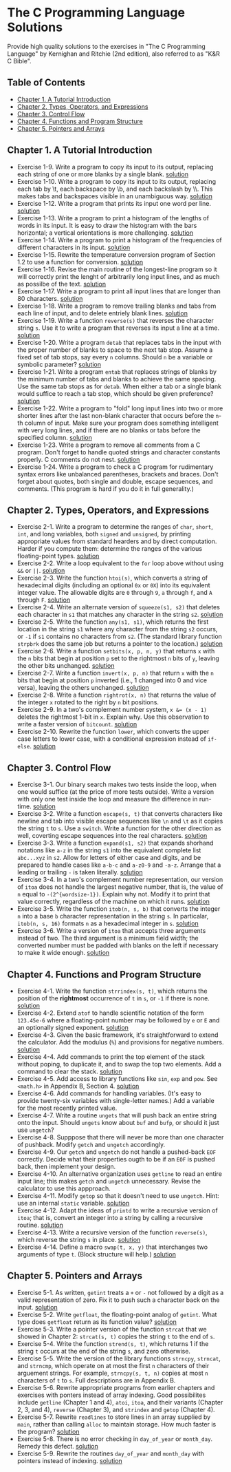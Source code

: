 # The C Programming Language Solutions
Provide high quality solutions to the exercises in "The C Programming Language" by Kernighan and Ritchie (2nd edition), also referred to as "K&R C Bible".


## Table of Contents

* [Chapter 1. A Tutorial Introduction](#chapter-1-a-tutorial-introduction)
* [Chapter 2. Types, Operators, and Expressions](#chapter-2-types-operators-and-expressions)
* [Chapter 3. Control Flow](#chapter-3-control-flow)
* [Chapter 4. Functions and Program Structure](#chapter-4-functions-and-program-structure)
* [Chapter 5. Pointers and Arrays](#chapter-5-pointers-and-arrays)


## Chapter 1. A Tutorial Introduction

* Exercise 1-9. Write a program to copy its input to its output, replacing each string of one or more blanks by a single blank. [solution](Chapter1/exercise1-9.c)
* Exercise 1-10. Write a program to copy its input to its output, replacing each tab by \\t, each backspace by \\b, and each backslash by \\\\. This makes tabs and backspaces visible in an unambiguous way. [solution](Chapter1/exercise1-10.c)
* Exercise 1-12. Write a program that prints its input one word per line. [solution](Chapter1/exercise1-12.c)
* Exercise 1-13. Write a program to print a histogram of the lengths of words in its input. It is easy to draw the histogram with the bars horizontal; a vertical orientations is more challenging. [solution](Chapter1/exercise1-13.c)
* Exercise 1-14. Write a program to print a histogram of the frequencies of different characters in its input. [solution](Chapter1/exercise1-14.c)
* Exercise 1-15. Rewrite the temperature conversion program of Section 1.2 to use a function for conversion. [solution](Chapter1/exercise1-15.c)
* Exercise 1-16. Revise the main routine of the longest-line program so it will correctly print the lenght of arbitrarily long input lines, and as much as possilbe of the text. [solution](Chapter1/exercise1-16.c)
* Exercise 1-17. Write a program to print all input lines that are longer than 80 characters. [solution](Chapter1/exercise1-17.c)
* Exercise 1-18. Write a program to remove trailing blanks and tabs from each line of input, and to delete entriely blank lines. [solution](Chapter1/exercise1-18.c)
* Exercise 1-19. Write a function `reverse(s)` that reverses the character string `s`. Use it to write a program that reverses its input a line at a time. [solution](Chapter1/exercise1-19.c)
* Exercise 1-20. Write a program `detab` that replaces tabs in the input with the proper number of blanks to space to the next tab stop. Assume a fixed set of tab stops, say every `n` columns. Should `n` be a variable or symbolic parameter? [solution](Chapter1/exercise1-20.c)
* Exercise 1-21. Write a program `entab` that replaces strings of blanks by the minimum number of tabs and blanks to achieve the same spacing. Use the same tab stops as for `detab`. When either a tab or a single blank would suffice to reach a tab stop, which should be given preference? [solution](Chapter1/exercise1-21.c)
* Exercise 1-22. Write a program to "fold" long input lines into two or more shorter lines after the last non-blank character that occurs before the `n`-th column of input. Make sure your program does something intelligent with very long lines, and if there are no blanks or tabs before the specified column. [solution](Chapter1/exercise1-22.c)
* Exercise 1-23. Write a program to remove all comments from a C program. Don't forget to handle quoted strings and character constants properly. C comments do not nest. [solution](Chapter1/exercise1-23.c)
* Exercise 1-24. Write a program to check a C program for rudimentary syntax errors like unbalanced parentheses, brackets and braces. Don't forget about quotes, both single and double, escape sequences, and comments. (This program is hard if you do it in full generality.)


## Chapter 2. Types, Operators, and Expressions

* Exercise 2-1. Write a program to determine the ranges of `char`, `short`, `int`, and long variables, both `signed` and `unsigned`, by printing appropriate values from standard hearders and by direct computation. Harder if you compute them: determine the ranges of the various floating-point types. [solution](Chapter2/exercise2-1.c)
* Exercise 2-2. Write a loop equivalent to the `for` loop above without using `&&` or `||`. [solution](Chapter2/exercise2-2.c)
* Exercise 2-3. Write the function `htoi(s)`, which converts a string of hexadecimal digits (including an optional `0x` or `0X`) into its equivalent integer value. The allowable digits are `0` through `9`, `a` through `f`, and `A` through `F`. [solution](Chapter2/exercise2-3.c)
* Exercise 2-4. Write an alternate version of `squeeze(s1, s2)` that deletes each character in `s1` that matches any character in the string `s2`. [solution](Chapter2/exercise2-4.c)
* Exercise 2-5. Write the function `any(s1, s1)`, which returns the first location in the string `s1` where any character from the string `s2` occurs, or `-1` if `s1` contains no characters from `s2`. (The standard library function `strpbrk` does the same job but returns a pointer to the location.) [solution](Chapter2/exercise2-5.c)
* Exercise 2-6. Write a function `setbits(x, p, n, y)` that returns `x` with the `n` bits that begin at position `p` set to the rightmost `n` bits of `y`, leaving the other bits unchanged. [solution](Chapter2/exercise2-6.c)
* Exercise 2-7. Write a function `invert(x, p, n)` that return `x` with the `n` bits that begin at position `p` inverted (i.e., 1 changed into 0 and vice versa), leaving the others unchanged. [solution](Chapter2/exercise2-7.c)
* Exercise 2-8. Write a function `rightrot(x, n)` that returns the value of the integer `x` rotated to the right by `n` bit positions.
* Exercise 2-9. In a two's complement number system, `x &= (x - 1)` deletes the rightmost 1-bit in `x`. Explain why. Use this observation to write a faster version of `bitcount`. [solution](Chapter2/exercise2-9.c)
* Exercise 2-10. Rewrite the function `lower`, which converts the upper case letters to lower case, with a conditional expression instead of `if-else`. [solution](Chapter2/exercise2-10.c)


## Chapter 3. Control Flow

* Exercise 3-1. Our binary search makes two tests inside the loop, when one would suffice (at the price of more tests outside). Write a version with only one test inside the loop and measure the difference in run-time. [solution](Chapter3/exercise3-1.c)
* Exercise 3-2. Write a function `escape(s, t)` that converts characters like newline and tab into visible escape sequences like `\n` and `\t` as it copies the string `t` to `s`. Use a `switch`. Write a function for the other direction as well, coverting escape sequences into the real characters. [solution](Chapter3/exercise3-2.c)
* Exercise 3-3. Write a function `expand(s1, s2)` that expands shorhand notations like `a-z` in the string `s1` into the equivalent complete list `abc...xyz` in `s2`. Allow for letters of either case and digits, and be prepared to handle cases like `a-b-c` and `a-z0-9` and `-a-z`. Arrange that a leading or trailing `-` is taken literally. [solution](Chapter3/exercise3-3.c)
* Exercise 3-4. In a two's complement number representation, our version of `itoa` does not handle the largest negative number, that is, the value of `n` equal to `-(2^{wordsize-1})`. Explain why not. Modify it to print that value correctly, regardless of the machine on which it runs. [solution](Chapter3/exercise3-4.c)
* Exercise 3-5. Write the function `itob(n, s, b)` that converts the integer `n` into a base `b` character representation in the string `s`. In particalar, `itob(n, s, 16)` formats `n` as a hexadecimal integer in `s`. [solution](Chapter3/exercise3-5.c)
* Exercise 3-6. Write a version of `itoa` that accepts three arguments instead of two. The third argument is a minimum field width; the converted number must be padded with blanks on the left if necessary to make it wide enough. [solution](Chapter3/exercise3-6.c)


## Chapter 4. Functions and Program Structure

* Exercise 4-1. Write the function `strrindex(s, t)`, which returns the position of the **rightmost** occurrence of `t` in `s`, or `-1` if there is none. [solution](Chapter4/exercise4-1.c)
* Exercise 4-2. Extend `atof` to handle scientific notation of the form `123.45e-6` where a floating-point number may be followed by `e` or `E` and an optionally signed exponent. [solution](Chapter4/exercise4-2.c)
* Exercise 4-3. Given the basic framework, it's straightforward to extend the calculator. Add the modulus (`%`) and provisions for negative numbers. [solution](Chapter4/exercise4-3.c)
* Exercise 4-4. Add commands to print the top element of the stack without poping, to duplicate it, and to swap the top two elements. Add a command to clear the stack. [solution](Chapter4/exercise4-4.c)
* Exercise 4-5. Add access to library functions like `sin`, `exp` and `pow`. See `<math.h>` in Appendix B, Section 4. [solution](Chapter4/exercise4-5.c)
* Exercise 4-6. Add commands for handling variables. (It's easy to provide twenty-six variables with single-letter names.) Add a variable for the most recently printed value.
* Exercise 4-7. Write a routine `ungets` that will push back an entire string onto the input. Should `ungets` know about `buf` and `bufp`, or should it just use `ungetch`?
* Exercise 4-8. Supppose that there will never be more than one character of pushback. Modify `getch` and `ungetch` accordingly.
* Exercise 4-9. Our `getch` and `ungetch` do not handle a pushed-back `EOF` correctly. Decide what their properties ougth to be if an `EOF` is pushed back, then implement your design.
* Exercise 4-10. An alternative organization uses `getline` to read an entire input line; this makes `getch` and `ungetch` unnecessary. Revise the calculator to use this appproach.
* Exercise 4-11. Modify `getop` so that it doesn't need to use `ungetch`. Hint: use an internal `static` variable. [solution](Chapter4/exercise4-11.c)
* Exercise 4-12. Adapt the ideas of `printd` to write a recursive version of `itoa`; that is, convert an integer into a string by calling a recursive routine. [solution](Chapter4/exercise4-12.c)
* Exercise 4-13. Write a recursive version of the function `reverse(s)`, which reverse the string `s` in place. [solution](Chapter4/exercise4-13.c)
* Exercise 4-14. Define a macro `swap(t, x, y)` that interchanges two arguments of type `t`. (Block structure will help.) [solution](Chapter4/exercise4-14.c)


## Chapter 5. Pointers and Arrays

* Exercise 5-1. As written, `getint` treats a `+` or `-` not followed by a digit as a valid representation of zero. Fix it to push such a character back on the input. [solution](Chapter5/exercise5-1.c)
* Exercise 5-2. Write `getfloat`, the floating-point analog of `getint`. What type does `getfloat` return as its function value? [solution](Chapter5/exercise5-2.c)
* Exercise 5-3. Write a pointer version of the function `strcat` that we showed in Chapter 2: `strcat(s, t)` copies the string `t` to the end of `s`.
* Exercise 5-4. Write the function `strend(s, t)`, which returns 1 if the string `t` occurs at the end of the string `s`, and zero otherwise.
* Exercise 5-5. Write the version of the library functions `strncpy`, `strncat`, and `strncmp`, which operate on at most the first `n` characters of their arguement strings. For example, `strncpy(s, t, n)` copies at most `n` characters of `t` to `s`. Full descriptions are in Appendix B.
* Exercise 5-6. Rewrite appropriate programs from earlier chapters and exercises with ponters instead of array indexing. Good possibilites include `getline` (Chapter 1 and 4), `atoi`, `itoa`, and their variants (Chapter 2, 3, and 4), `reverse` (Chapter 3), and `strindex` and `getop` (Chapter 4).
* Exercise 5-7. Rewrite `readlines` to store lines in an array supplied by `main`, rather than calling `alloc` to maintain storage. How much faster is the program? [solution](Chapter5/exercise5-7.c)
* Exercise 5-8. There is no error checking in `day_of_year` or `month_day`. Remedy this defect. [solution](Chapter5/exercise5-8.c)
* Exercise 5-9. Rewrite the routines `day_of_year` and `month_day` with pointers instead of indexing. [solution](Chapter5/exercise5-9.c)

